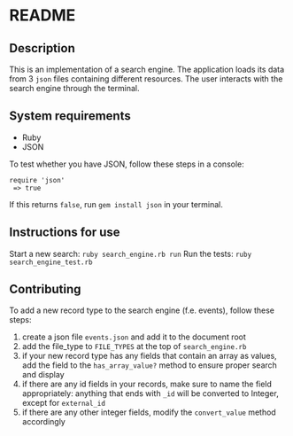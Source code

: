 # README

## Description
This is an implementation of a search engine. The application loads its data from 3 `json` files containing different resources. The user interacts with the search engine through the terminal. 

## System requirements
* Ruby
* JSON

To test whether you have JSON, follow these steps in a console:
```
require 'json'
 => true
```
If this returns `false`, run `gem install json` in your terminal.
## Instructions for use

Start a new search: `ruby search_engine.rb run`
Run the tests: `ruby search_engine_test.rb`

## Contributing
To add a new record type to the search engine (f.e. events), follow these steps:
1. create a json file `events.json` and add it to the document root
2. add the file_type to `FILE_TYPES` at the top of `search_engine.rb`
3. if your new record type has any fields that contain an array as values, add the field to the `has_array_value?` method to ensure proper search and display
4. if there are any id fields in your records, make sure to name the field appropriately: anything that ends with `_id` will be converted to Integer, except for `external_id`
5. if there are any other integer fields, modify the `convert_value` method accordingly
